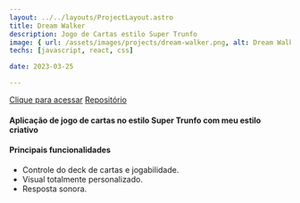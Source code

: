 ```yaml
---
layout: ../../layouts/ProjectLayout.astro
title: Dream Walker
description: Jogo de Cartas estilo Super Trunfo
image: { url: /assets/images/projects/dream-walker.png, alt: Dream Walker }
techs: [javascript, react, css]

date: 2023-03-25

---
```

[Clique para acessar](https://tryunfo.jhonatec.dev/ "Dream Walker") [Repositório](https://github.com/jhonatec-dev/tryunfo "GitHub")

#### Aplicação de jogo de cartas no estilo Super Trunfo com meu estilo criativo

#### Principais funcionalidades
- Controle do deck de cartas e jogabilidade.
- Visual totalmente personalizado.
- Resposta sonora.
